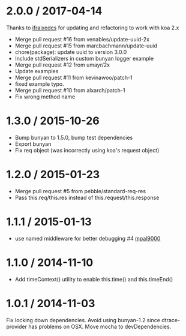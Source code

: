 
2.0.0 / 2017-04-14
==================

Thanks to [ifraixedes](https://github.com/ifraixedes) for
updating and refactoring to work with koa 2.x

  * Merge pull request #16 from venables/update-uuid-2x
  * Merge pull request #15 from marcbachmann/update-uuid
  * chore(package): update uuid to version 3.0.0
  * Include stdSerializers in custom bunyan logger example
  * Merge pull request #12 from umayr/2x
  * Update examples
  * Merge pull request #11 from kevinawoo/patch-1
  * fixed example typo.
  * Merge pull request #10 from alxarch/patch-1
  * Fix wrong method name

1.3.0 / 2015-10-26
==================

  * Bump bunyan to 1.5.0, bump test dependencies
  * Export bunyan
  * Fix req object (was incorrectly using koa's request object)

1.2.0 / 2015-01-23
==================

  * Merge pull request #5 from pebble/standard-req-res
  * Pass this.req/this.res instead of this.request/this.response

1.1.1 / 2015-01-13
==================

 * use named middleware for better debugging #4 [mpal9000](https://github.com/mpal9000)

1.1.0 / 2014-11-10
==================

 * Add timeContext() utility to enable this.time() and this.timeEnd()

1.0.1 / 2014-11-03
==================

Fix locking down dependencies. Avoid using bunyan-1.2 since dtrace-provider
has problems on OSX. Move mocha to devDependencies.
